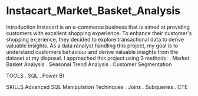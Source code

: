 # Instacart_Market_Basket_Analysis

Introduction
Instacart is an e-commerce business that is aimed at providing customers with excellent shopping experience. To enhance their customer's shopping ex;erience, they decided to explore transactional data to derive valuable insights.
As a data ranalyst handling this project, my goal is to understand customers behaviour and derive valuable insights from the dataset at my disposal.
I approached this project using 3 methods: 
 . Market Basket Analysis
 . Seasonal Trend Analysis
 . Customer Segmentation

 TOOLS
 . SQL
 . Power BI

 SKILLS 
 Advanced SQL Manipulation Techinques
  . Joins
  . Subqueries
  . CTE
